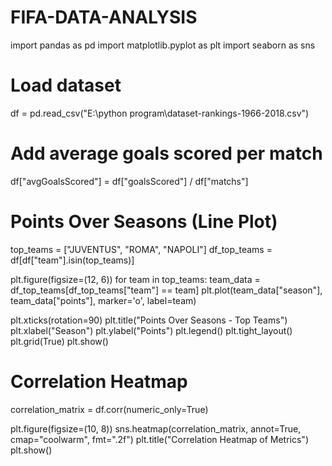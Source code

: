 # FIFA-DATA-ANALYSIS
import pandas as pd
import matplotlib.pyplot as plt
import seaborn as sns

# Load dataset
df = pd.read_csv("E:\\python program\\dataset-rankings-1966-2018.csv")

# Add average goals scored per match
df["avgGoalsScored"] = df["goalsScored"] / df["matchs"]

# Points Over Seasons (Line Plot)
top_teams = ["JUVENTUS", "ROMA", "NAPOLI"]
df_top_teams = df[df["team"].isin(top_teams)]

plt.figure(figsize=(12, 6))
for team in top_teams:
    team_data = df_top_teams[df_top_teams["team"] == team]
    plt.plot(team_data["season"], team_data["points"], marker='o', label=team)

plt.xticks(rotation=90)
plt.title("Points Over Seasons - Top Teams")
plt.xlabel("Season")
plt.ylabel("Points")
plt.legend()
plt.tight_layout()
plt.grid(True)
plt.show()

# Correlation Heatmap
correlation_matrix = df.corr(numeric_only=True)

plt.figure(figsize=(10, 8))
sns.heatmap(correlation_matrix, annot=True, cmap="coolwarm", fmt=".2f")
plt.title("Correlation Heatmap of Metrics")
plt.show()
